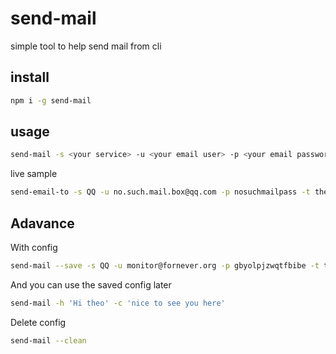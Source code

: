 # send-mail

simple tool to help send mail from cli

## install

```bash
npm i -g send-mail
```

## usage

```bash
send-mail -s <your service> -u <your email user> -p <your email password or token> -t <target email> -h <mail header> -c <mail content>
```

live sample

```bash
send-email-to -s QQ -u no.such.mail.box@qq.com -p nosuchmailpass -t theo.sun@outlook.com -h 'HI Theo' -c 'this is content, nice to see you theo'
```

## Adavance

With config

```bash
send-mail --save -s QQ -u monitor@fornever.org -p gbyolpjzwqtfbibe -t theo.sun@qq.com
```

And you can use the saved config later

```bash
send-mail -h 'Hi theo' -c 'nice to see you here'
```

Delete config

```bash
send-mail --clean
```

